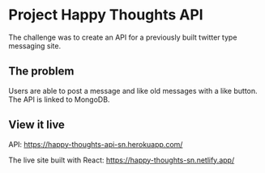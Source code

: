 # Project Happy Thoughts API

The challenge was to create an API for a previously built twitter type messaging site.  

## The problem

Users are able to post a message and like old messages with a like button. The API is linked to MongoDB. 

## View it live

API: https://happy-thoughts-api-sn.herokuapp.com/

The live site built with React: https://happy-thoughts-sn.netlify.app/

